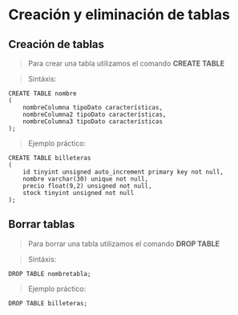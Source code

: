 # Creación y eliminación de tablas

## Creación de tablas

> Para crear una tabla utilizamos el comando 
> **CREATE TABLE** 

> Sintáxis: 

    CREATE TABLE nombre  
    (  
        nombreColumna tipoDato características,
        nombreColumna2 tipoDato características,
        nombreColumna3 tipoDato características
    );


> Ejemplo práctico: 

    CREATE TABLE billeteras
    (
        id tinyint unsigned auto_increment primary key not null,
        nombre varchar(30) unique not null,
        precio float(9,2) unsigned not null,
        stock tinyint unsigned not null
    );

## Borrar tablas

> Para borrar una tabla utilizamos el comando
> **DROP TABLE** 

> Sintáxis: 
    
    DROP TABLE nombretabla;

> Ejemplo práctico: 

    DROP TABLE billeteras;

